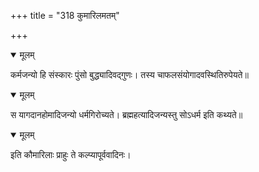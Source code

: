 +++
title = "318 कुमारिलमतम्"

+++


<details open><summary>मूलम्</summary>

कर्मजन्यो हि संस्कारः पुंसो बुद्ध्यादिवद्गुणः। तस्य चाफलसंयोगादवस्थितिरुपेयते॥
</details>



<details open><summary>मूलम्</summary>

स यागदानहोमादिजन्यो धर्मगिरोच्यते। ब्रह्महत्यादिजन्यस्तु सोऽधर्म इति कथ्यते॥
</details>



<details open><summary>मूलम्</summary>

इति कौमारिलाः प्राहुः ते कल्प्यापूर्ववादिनः।
</details>

